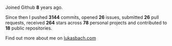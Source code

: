 Joined Github **8** years ago.

Since then I pushed **3144** commits, opened **26** issues, submitted **26** pull requests, received **264** stars across **78** personal projects and contributed to **18** public repositories.

Find out more about me on [lukasbach.com](https://lukasbach.com)
